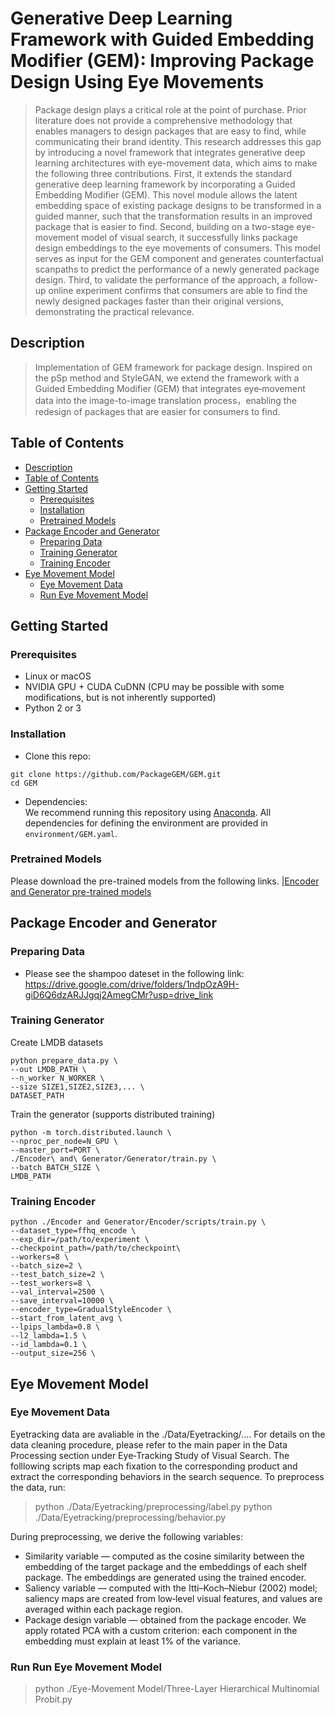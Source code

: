 # Generative Deep Learning Framework with Guided Embedding Modifier (GEM): Improving Package Design Using Eye Movements

> Package design plays a critical role at the point of purchase. Prior literature does not provide a comprehensive methodology that enables managers to design packages that are easy to find, while communicating their brand identity. This research addresses this gap by introducing a novel framework that integrates generative deep learning architectures with eye-movement data, which aims to make the following three contributions. First, it extends the standard generative deep learning framework by incorporating a Guided Embedding Modifier (GEM). This novel module allows the latent embedding space of existing package designs to be transformed in a guided manner, such that the transformation results in an improved package that is easier to find. Second, building on a two-stage eye-movement model of visual search, it successfully links package design embeddings to the eye movements of consumers. This model serves as input for the GEM component and generates counterfactual scanpaths to predict the performance of a newly generated package design. Third, to validate the performance of the approach, a follow-up online experiment confirms that consumers are able to find the newly designed packages faster than their original versions, demonstrating the practical relevance.



## Description   
> Implementation of GEM framework for package design. Inspired on the pSp method and StyleGAN, we extend the framework with a Guided Embedding Modifier (GEM) that integrates eye‑movement data into the image-to-image translation process，enabling the redesign of packages that are easier for consumers to find.

## Table of Contents
  * [Description](#description)
  * [Table of Contents](#table-of-contents)
  * [Getting Started](#getting-started)
    + [Prerequisites](#prerequisites)
    + [Installation](#installation)
    + [Pretrained Models](#pretrained-models)
  * [Package Encoder and Generator](#package-encoder-andgenerator)
    + [Preparing Data](#preparing-data)
    + [Training Generator](#training-generator)
    + [Training Encoder](#training-encoder)
  * [Eye Movement Model](#eye-movement-model)
    + [Eye Movement Data](#eye-movement-data)
    + [Run Eye Movement Model](#run-eye-movement-model)


## Getting Started
### Prerequisites
- Linux or macOS
- NVIDIA GPU + CUDA CuDNN (CPU may be possible with some modifications, but is not inherently supported)
- Python 2 or 3

### Installation
- Clone this repo:
``` 
git clone https://github.com/PackageGEM/GEM.git
cd GEM
```
- Dependencies:  
We recommend running this repository using [Anaconda](https://docs.anaconda.com/anaconda/install/). 
All dependencies for defining the environment are provided in `environment/GEM.yaml`.
 

### Pretrained Models
Please download the pre-trained models from the following links.
|[Encoder and Generator pre-trained models](https://drive.google.com/drive/folders/1lmRSSdJes-N-fGo5ZdKG35TP8HUA7pBs?usp=drive_link) 

## Package Encoder and Generator
### Preparing Data
- Please see the shampoo dateset in the following link: https://drive.google.com/drive/folders/1ndpOzA9H-giD6Q6dzARJJgqj2AmegCMr?usp=drive_link


### Training Generator
Create LMDB datasets
```
python prepare_data.py \
--out LMDB_PATH \
--n_worker N_WORKER \
--size SIZE1,SIZE2,SIZE3,... \
DATASET_PATH
```

Train the generator (supports distributed training)
```
python -m torch.distributed.launch \
--nproc_per_node=N_GPU \
--master_port=PORT \
./Encoder\ and\ Generator/Generator/train.py \
--batch BATCH_SIZE \
LMDB_PATH
```


### Training Encoder
```
python ./Encoder and Generator/Encoder/scripts/train.py \
--dataset_type=ffhq_encode \
--exp_dir=/path/to/experiment \
--checkpoint_path=/path/to/checkpoint\
--workers=8 \
--batch_size=2 \
--test_batch_size=2 \
--test_workers=8 \
--val_interval=2500 \
--save_interval=10000 \
--encoder_type=GradualStyleEncoder \
--start_from_latent_avg \
--lpips_lambda=0.8 \
--l2_lambda=1.5 \
--id_lambda=0.1 \
--output_size=256 \
```

## Eye Movement Model
### Eye Movement Data
Eyetracking data are avaliable in the ./Data/Eyetracking/.... For details on the data cleaning procedure, please refer to the main paper in the Data Processing section under Eye‑Tracking Study of Visual Search. The folllowing scripts map each fixation to the corresponding product and extract the corresponding behaviors in the search sequence.
To preprocess the data, run:
> python ./Data/Eyetracking/preprocessing/label.py
> python ./Data/Eyetracking/preprocessing/behavior.py

During preprocessing, we derive the following variables:
- Similarity variable — computed as the cosine similarity between the embedding of the target package and the embeddings of each shelf package. The embeddings are generated using the trained encoder.
- Saliency variable — computed with the Itti–Koch–Niebur (2002) model; saliency maps are created from low‑level visual features, and values are averaged within each package region.
- Package design variable — obtained from the package encoder. We apply rotated PCA with a custom criterion: each component in the embedding must explain at least 1% of the variance.

### Run Run Eye Movement Model
> python ./Eye-Movement Model/Three-Layer Hierarchical Multinomial Probit.py

 